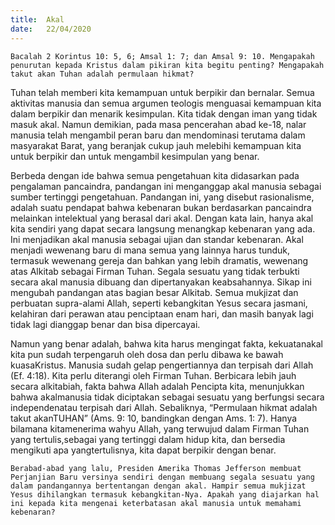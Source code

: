```yaml
---
title:  Akal
date:   22/04/2020
---
```


`Bacalah 2 Korintus 10: 5, 6; Amsal 1: 7; dan Amsal 9: 10. Mengapakah penurutan kepada Kristus dalam pikiran kita begitu penting? Mengapakah takut akan Tuhan adalah permulaan hikmat?` 

Tuhan telah memberi kita kemampuan untuk berpikir dan bernalar. Semua aktivitas manusia dan semua argumen teologis menguasai kemampuan kita dalam berpikir dan menarik kesimpulan. Kita tidak dengan iman yang tidak masuk akal. Namun demikian, pada masa pencerahan abad ke-18, nalar manusia telah mengambil peran baru dan mendominasi terutama dalam masyarakat Barat, yang beranjak cukup jauh melebihi kemampuan kita untuk berpikir dan untuk mengambil kesimpulan yang benar. 

Berbeda dengan ide bahwa semua pengetahuan kita didasarkan pada pengalaman pancaindra, pandangan ini menganggap akal manusia sebagai sumber tertinggi pengetahuan. Pandangan ini, yang disebut rasionalisme, adalah suatu pendapat bahwa kebenaran bukan berdasarkan pancaindra melainkan intelektual yang berasal dari akal. Dengan kata lain, hanya akal kita sendiri yang dapat secara langsung menangkap kebenaran yang ada. Ini menjadikan akal manusia sebagai ujian dan standar kebenaran. Akal menjadi wewenang baru di mana semua yang lainnya harus tunduk, termasuk wewenang gereja dan bahkan yang lebih dramatis, wewenang atas Alkitab sebagai Firman Tuhan. Segala sesuatu yang tidak terbukti secara akal manusia dibuang dan dipertanyakan keabsahannya. Sikap ini mengubah pandangan atas bagian besar Alkitab. Semua mukjizat dan perbuatan supra-alami Allah, seperti kebangkitan Yesus secara jasmani, kelahiran dari perawan atau penciptaan enam hari, dan masih banyak lagi tidak lagi dianggap benar dan bisa dipercayai.

Namun yang benar adalah, bahwa kita harus mengingat fakta, kekuatanakal kita pun sudah terpengaruh oleh dosa dan perlu dibawa ke bawah kuasaKristus. Manusia sudah gelap pengertiannya dan terpisah dari Allah (Ef. 4:18). Kita perlu diterangi oleh Firman Tuhan. Berbicara lebih jauh secara alkitabiah, fakta bahwa Allah adalah Pencipta kita, menunjukkan bahwa akalmanusia tidak diciptakan sebagai sesuatu yang berfungsi secara independenatau terpisah dari Allah. Sebaliknya, “Permulaan hikmat adalah takut akanTUHAN” (Ams. 9: 10, bandingkan dengan Ams. 1: 7). Hanya bilamana kitamenerima wahyu Allah, yang terwujud dalam Firman Tuhan yang tertulis,sebagai yang tertinggi dalam hidup kita, dan bersedia mengikuti apa yangtertulisnya, kita dapat berpikir dengan benar. 

`Berabad-abad yang lalu, Presiden Amerika Thomas Jefferson membuat Perjanjian Baru versinya sendiri dengan membuang segala sesuatu yang dalam pandangannya bertentangan dengan akal. Hampir semua mukjizat Yesus dihilangkan termasuk kebangkitan-Nya. Apakah yang diajarkan hal ini kepada kita mengenai keterbatasan akal manusia untuk memahami kebenaran?`